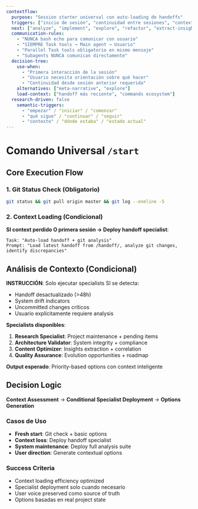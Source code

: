 ```yaml
---
contextflow:
  purpose: "Session starter universal con auto-loading de handoffs"
  triggers: ["inicio de sesión", "continuidad entre sesiones", "contexto perdido"]
  next: ["analyze", "implement", "explore", "refactor", "extract-insights", "process-layer"]
  communication-rules:
    - "NUNCA bash echo para comunicar con usuario"
    - "SIEMPRE Task tools → Main agent → Usuario"
    - "Parallel Task tools obligatorio en mismo mensaje"
    - "Subagents NUNCA comunican directamente"
  decision-tree:
    use-when: 
      - "Primera interacción de la sesión"
      - "Usuario necesita orientación sobre qué hacer"
      - "Continuidad desde sesión anterior requerida"
    alternatives: ["meta-narrative", "explore"]
    load-context: ["handoff más reciente", "commands ecosystem"]
  research-driven: false
    semantic-triggers:
      - "empezar" / "iniciar" / "comenzar"
      - "qué sigue" / "continuar" / "seguir"
      - "contexto" / "dónde estaba" / "estado actual"
---
```


# Comando Universal `/start`

## Core Execution Flow

### 1. Git Status Check (Obligatorio)
```bash
git status && git pull origin master && git log --oneline -5
```

### 2. Context Loading (Condicional)
**SI context perdido O primera sesión → Deploy handoff specialist**:
```
Task: "Auto-load handoff + git analysis"
Prompt: "Load latest handoff from /handoff/, analyze git changes, identify discrepancies"
```

## Análisis de Contexto (Condicional)

**INSTRUCCIÓN**: Solo ejecutar specialists SI se detecta:
- Handoff desactualizado (>48h)
- System drift indicators  
- Uncommitted changes críticos
- Usuario explícitamente requiere analysis

**Specialists disponibles**:
1. **Research Specialist**: Project maintenance + pending items
2. **Architecture Validator**: System integrity + compliance  
3. **Content Optimizer**: Insights extraction + correlation
4. **Quality Assurance**: Evolution opportunities + roadmap

**Output esperado**: Priority-based options con context inteligente

## Decision Logic

**Context Assessment** → **Conditional Specialist Deployment** → **Options Generation**

### Casos de Uso
- **Fresh start**: Git check + basic options
- **Context loss**: Deploy handoff specialist
- **System maintenance**: Deploy full analysis suite
- **User direction**: Generate contextual options

### Success Criteria
- Context loading efficiency optimized
- Specialist deployment solo cuando necesario  
- User voice preserved como source of truth
- Options basadas en real project state